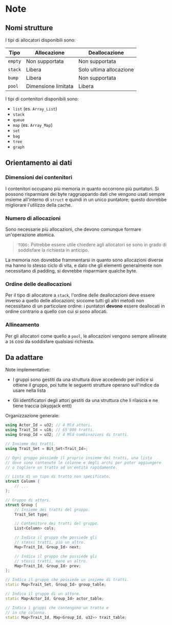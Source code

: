 # Note

## Nomi strutture

I tipi di allocatori disponibili sono:

| Tipo    | Allocazione         | Deallocazione           |
| ------- | ------------------- | ----------------------- |
| `empty` | Non supportata      | Non supportata          |
| `stack` | Libera              | Solo ultima allocazione |
| `bump`  | Libera              | Non supportata          |
| `pool`  | Dimensione limitata | Libera                  |

I tipi di contenitori disponibili sono:

- `list` (es. `Array_List`)
- `stack`
- `queue`
- `map` (es. `Array_Map`)
- `set`
- `bag`
- `tree`
- `graph`

## Orientamento ai dati

### Dimensioni dei contenitori

I contenitori occupano più memoria in quanto occorrono più puntatori. Si possono risparmiare dei byte raggruppando dati che vengono usati sempre insieme all'interno di `struct` e quindi in un unico puntatore; questo dovrebbe migliorare l'utilizzo della cache.

### Numero di allocazioni

Sono necessarie più allocazioni, che devono comunque formare un'operazione atomica.

> `TODO:` Potrebbe essere utile chiedere agli allocatori se sono in grado di soddisfare la richiesta in anticipo.

La memoria non dovrebbe frammentarsi in quanto sono allocazioni diverse ma hanno lo stesso ciclo di vita, e dato che gli elementi generalmente non necessitano di padding, si dovrebbe risparmiare qualche byte.

### Ordine delle deallocazioni

Per il tipo di allocatore a `stack`, l'ordine delle deallocazioni deve essere inverso a quello delle allocazioni; siccome tutti gli altri metodi non necessitano di un particolare ordine: i puntatori **devono** essere deallocati in ordine contrario a quello con cui si sono allocati.

### Allineamento

Per gli allocatori come quello a `pool`, le allocazioni vengono sempre allineate a `16` così da soddisfare qualsiasi richiesta.

## Da adattare

Note implementative:

- I gruppi sono gestiti da una struttura dove accedendo per indice si ottiene il gruppo, poi tutte le seguenti strutture operano sull'indice da usare nella lista

- Gli identificatori degli attori gestiti da una struttura che li rilascia e ne tiene traccia (skypjack entt)

Organizzazione generale:

```cpp
using Actor_Id = u32; // 4 Mld attori.
using Trait_Id = u16; // 65'000 tratti.
using Group_Id = u32; // 4 Mld combinazioni di tratti.

// Insieme dei tratti.
using Trait_Set = Bit_Set<Trait_Id>;

// Ogni gruppo possiede il proprio insieme dei tratti, una lista
// dove sono contenute le colonne e degli archi per poter aggiungere
// o togliere un tratto ad un'entità rapidamente.

// Lista di un tipo di tratto non specificato.
struct Column {
	// ...
};

// Gruppo di attori.
struct Group {
	// Insieme dei tratti del gruppo.
    Trait_Set type;

    // Contenitore dei tratti del gruppo.
    List<Column> cols;

    // Indica il gruppo che possiede gli
    // stessi tratti, più un altro.
    Map<Trait_Id, Group_Id> next;

    // Indica il gruppo che possiede gli
    // stessi tratti, meno un altro.
    Map<Trait_Id, Group_Id> prev;
};

// Indica il gruppo che possiede un insieme di tratti.
static Map<Trait_Set, Group_Id> group_table;

// Indica il gruppo di un attore.
static Map<Actor_Id, Group_Id> actor_table;

// Indica i gruppi che contengono un tratto e
// in che colonna.
static Map<Trait_Id, Map<Group_Id, u32>> trait_table;
```
